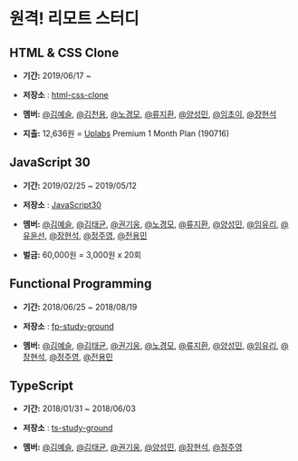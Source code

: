 # 원격! 리모트 스터디

## HTML & CSS Clone
- **기간:** 2019/06/17 ~

- **저장소** : [html-css-clone](https://github.com/remote-develop-study/html-css-clone)

- **멤버:** <a href="https://github.com/KimYeaSeul">@김예슬</a>, <a href="https://github.com/kimchunyong">@김천용</a>, <a href="https://github.com/brightparagon">@노경모</a>, <a href="https://github.com/JeewhanR">@류지환</a>, <a href="https://github.com/ysm0622">@양성민</a>, <a href="https://github.com/choilim">@임초이</a>, <a href="https://github.com/devjang">@장현석</a>

- **지출:** 12,636원 = [Uplabs](https://www.uplabs.com) Premium 1 Month Plan (190716)

## JavaScript 30
- **기간:** 2019/02/25 ~ 2019/05/12

- **저장소** : [JavaScript30](https://github.com/remote-develop-study/JavaScript30)

- **멤버:** <a href="https://github.com/KimYeaSeul">@김예슬</a>, <a href="https://github.com/tuhbm">@김태균</a>, <a href="https://github.com/DoonDoony">@권기웅</a>, <a href="https://github.com/brightparagon">@노경모</a>, <a href="https://github.com/JeewhanR">@류지환</a>, <a href="https://github.com/ysm0622">@양성민</a>, <a href="https://github.com/yuyuyul">@임유리</a>, <a href="https://github.com/yusop795">@유윤선</a>, <a href="https://github.com/devjang">@장현석</a>, <a href="https://github.com/jungjuyoung">@정주영</a>, <a href="https://github.com/Jeon-YongMin">@전용민</a>

- **벌금:** 60,000원 = 3,000원 x 20회  

## Functional Programming
- **기간:** 2018/06/25 ~ 2018/08/19

- **저장소** : [fp-study-ground](https://github.com/remote-develop-study/fp-study-ground)

- **멤버:**  <a href="https://github.com/KimYeaSeul">@김예슬</a>, <a href="https://github.com/tuhbm">@김태균</a>, <a href="https://github.com/DoonDoony">@권기웅</a>, <a href="https://github.com/brightparagon">@노경모</a>, <a href="https://github.com/JeewhanR">@류지환</a>, <a href="https://github.com/ysm0622">@양성민</a>, <a href="https://github.com/yuyuyul">@임유리</a>, <a href="https://github.com/devjang">@장현석</a>, <a href="https://github.com/jungjuyoung">@정주영</a>, <a href="https://github.com/Jeon-YongMin">@전용민</a>

## TypeScript
- **기간:** 2018/01/31 ~ 2018/06/03

- **저장소** : [ts-study-ground](https://github.com/remote-develop-study/ts-study-ground)

- **멤버:**  <a href="https://github.com/KimYeaSeul">@김예슬</a>, <a href="https://github.com/tuhbm">@김태균</a>, <a href="https://github.com/DoonDoony">@권기웅</a>, <a href="https://github.com/ysm0622">@양성민</a>, <a href="https://github.com/devjang">@장현석</a>, <a href="https://github.com/jungjuyoung">@정주영</a>
